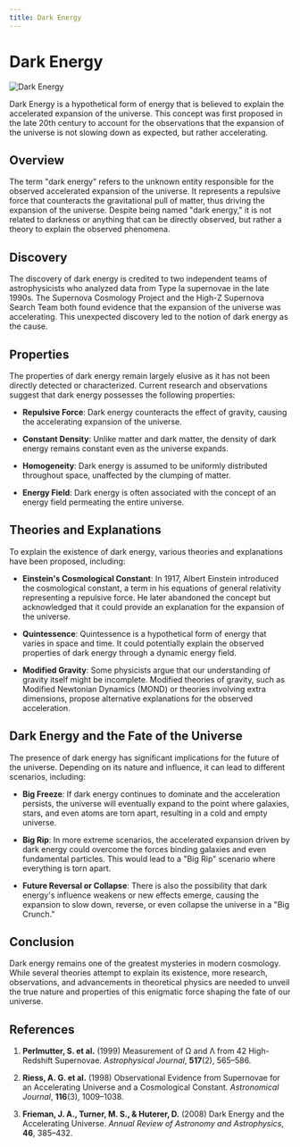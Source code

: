 ```yaml
---
title: Dark Energy
---
```

# Dark Energy

![Dark Energy](https://www.example.com/dark_energy_image.jpg)

Dark Energy is a hypothetical form of energy that is believed to explain the accelerated expansion of the universe. This concept was first proposed in the late 20th century to account for the observations that the expansion of the universe is not slowing down as expected, but rather accelerating.

## Overview

The term "dark energy" refers to the unknown entity responsible for the observed accelerated expansion of the universe. It represents a repulsive force that counteracts the gravitational pull of matter, thus driving the expansion of the universe. Despite being named "dark energy," it is not related to darkness or anything that can be directly observed, but rather a theory to explain the observed phenomena.

## Discovery

The discovery of dark energy is credited to two independent teams of astrophysicists who analyzed data from Type Ia supernovae in the late 1990s. The Supernova Cosmology Project and the High-Z Supernova Search Team both found evidence that the expansion of the universe was accelerating. This unexpected discovery led to the notion of dark energy as the cause.

## Properties

The properties of dark energy remain largely elusive as it has not been directly detected or characterized. Current research and observations suggest that dark energy possesses the following properties:

- **Repulsive Force**: Dark energy counteracts the effect of gravity, causing the accelerating expansion of the universe.

- **Constant Density**: Unlike matter and dark matter, the density of dark energy remains constant even as the universe expands.

- **Homogeneity**: Dark energy is assumed to be uniformly distributed throughout space, unaffected by the clumping of matter.

- **Energy Field**: Dark energy is often associated with the concept of an energy field permeating the entire universe.

## Theories and Explanations

To explain the existence of dark energy, various theories and explanations have been proposed, including:

- **Einstein's Cosmological Constant**: In 1917, Albert Einstein introduced the cosmological constant, a term in his equations of general relativity representing a repulsive force. He later abandoned the concept but acknowledged that it could provide an explanation for the expansion of the universe.

- **Quintessence**: Quintessence is a hypothetical form of energy that varies in space and time. It could potentially explain the observed properties of dark energy through a dynamic energy field.

- **Modified Gravity**: Some physicists argue that our understanding of gravity itself might be incomplete. Modified theories of gravity, such as Modified Newtonian Dynamics (MOND) or theories involving extra dimensions, propose alternative explanations for the observed acceleration.

## Dark Energy and the Fate of the Universe

The presence of dark energy has significant implications for the future of the universe. Depending on its nature and influence, it can lead to different scenarios, including:

- **Big Freeze**: If dark energy continues to dominate and the acceleration persists, the universe will eventually expand to the point where galaxies, stars, and even atoms are torn apart, resulting in a cold and empty universe.

- **Big Rip**: In more extreme scenarios, the accelerated expansion driven by dark energy could overcome the forces binding galaxies and even fundamental particles. This would lead to a "Big Rip" scenario where everything is torn apart.

- **Future Reversal or Collapse**: There is also the possibility that dark energy's influence weakens or new effects emerge, causing the expansion to slow down, reverse, or even collapse the universe in a "Big Crunch."

## Conclusion

Dark energy remains one of the greatest mysteries in modern cosmology. While several theories attempt to explain its existence, more research, observations, and advancements in theoretical physics are needed to unveil the true nature and properties of this enigmatic force shaping the fate of our universe.

## References

1. **Perlmutter, S. et al.** (1999) Measurement of Ω and Λ from 42 High-Redshift Supernovae. *Astrophysical Journal*, **517**(2), 565–586.

2. **Riess, A. G. et al.** (1998) Observational Evidence from Supernovae for an Accelerating Universe and a Cosmological Constant. *Astronomical Journal*, **116**(3), 1009–1038.

3. **Frieman, J. A., Turner, M. S., & Huterer, D.** (2008) Dark Energy and the Accelerating Universe. *Annual Review of Astronomy and Astrophysics*, **46**, 385–432.